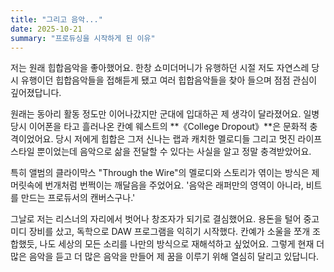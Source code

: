 ```yaml
---
title: "그리고 음악..."
date: 2025-10-21
summary: "프로듀싱을 시작하게 된 이유"
---
```


저는 원래 힙합음악을 좋아했어요. 한창 쇼미더머니가 유행하던 시절 저도 자연스레 당시 유행이던 힙합음악들을 접해듣게 됐고 여러 힙합음악들을 찾아 들으며 점점 관심이 깊어졌답니다.

원래는 동아리 활동 정도만 이어나갔지만 군대에 입대하곤 제 생각이 달라졌어요. 일병 당시 이어폰을 타고 흘러나온 칸예 웨스트의 **《College Dropout》**은 문화적 충격이었어요. 당시 저에게 힙합은 그저 신나는 랩과 캐치한 멜로디들 그리고 멋진 라이프스타일 뿐이었는데 음악으로 삶을 전달할 수 있다는 사실을 알고 정말 충격받았어요.

특히 앨범의 클라이막스 "Through the Wire"의 멜로디와 스토리가 엮이는 방식은 제 머릿속에 번개처럼 번쩍이는 깨달음을 주었어요. '음악은 래퍼만의 영역이 아니라, 비트를 만드는 프로듀서의 캔버스구나.'

그날로 저는 리스너의 자리에서 벗어나 창조자가 되기로 결심했어요. 용돈을 털어 중고 미디 장비를 샀고, 독학으로 DAW 프로그램을 익히기 시작했다. 칸예가 소울을 쪼개 조합했듯, 나도 세상의 모든 소리를 나만의 방식으로 재해석하고 싶었어요. 그렇게 현재 더 많은 음악을 듣고 더 많은 음악을 만들어 제 꿈을 이루기 위해 열심히 달리고 있답니다.

